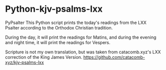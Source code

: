 # Python-kjv-psalms-lxx
PyPsalter
This Python script prints the today's readings from the LXX Psalter according to the Orthodox Christian tradition.

During the day, it will print the readings for Matins, and during the evening and night time, it will print the readings for Vespers.

Scripture is not my own translation, but was taken from catacomb.xyz's LXX correction of the King James Version. https://github.com/catacomb-xyz/kjv-psalms-lxx
